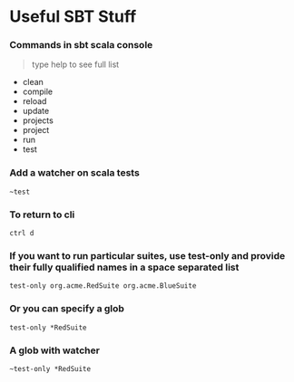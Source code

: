 # Useful SBT Stuff

### Commands in sbt scala console 
> type help to see full list

- clean
- compile
- reload
- update
- projects
- project
- run
- test

### Add a watcher on scala tests
```
~test
```

### To return to cli
```
ctrl d
```

### If you want to run particular suites, use test-only and provide their fully qualified names in a space separated list
```
test-only org.acme.RedSuite org.acme.BlueSuite
```

### Or you can specify a glob
```
test-only *RedSuite
```

### A glob with watcher
```
~test-only *RedSuite
```